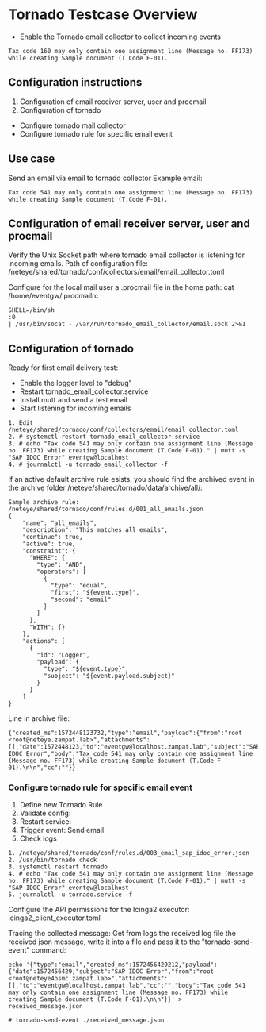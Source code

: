 # Tornado Testcase Overview

- Enable the Tornado email collector to collect incoming events

```
Tax code 160 may only contain one assignment line (Message no. FF173) while creating Sample document (T.Code F-01).
```

## Configuration instructions  

1. Configuration of email receiver server, user and procmail
2. Configuration of tornado
- Configure tornado mail collector
- Configure tornado rule for specific email event

## Use case

Send an email via email to tornado collector
Example email:
```
Tax code 541 may only contain one assignment line (Message no. FF173) while creating Sample document (T.Code F-01).
```


## Configuration of email receiver server, user and procmail

Verify the Unix Socket path where tornado email collector is listening for incoming emails.
Path of configuration file: /neteye/shared/tornado/conf/collectors/email/email_collector.toml

Configure for the local mail user a .procmail file in the home path:
cat /home/eventgw/.procmailrc 
```
SHELL=/bin/sh
:0
| /usr/bin/socat - /var/run/tornado_email_collector/email.sock 2>&1
```

## Configuration of tornado

Ready for first email delivery test:

- Enable the logger level to "debug" 
- Restart tornado_email_collector.service
- Install mutt and send a test email
- Start listening for incoming emails

```
1. Edit /neteye/shared/tornado/conf/collectors/email/email_collector.toml
2. # systemctl restart tornado_email_collector.service
3. # echo "Tax code 541 may only contain one assignment line (Message no. FF173) while creating Sample document (T.Code F-01)." | mutt -s "SAP IDOC Error" eventgw@localhost
4. # journalctl -u tornado_email_collector -f
```

If an active default archive rule esists, you should find the archived event in the archive folder /neteye/shared/tornado/data/archive/all/:

```
Sample archive rule:
/neteye/shared/tornado/conf/rules.d/001_all_emails.json 
{
    "name": "all_emails",
    "description": "This matches all emails",
    "continue": true,
    "active": true,
    "constraint": {
      "WHERE": {
        "type": "AND",
        "operators": [
          {
            "type": "equal",
            "first": "${event.type}",
            "second": "email"
          }
        ]
      },
      "WITH": {}
    },
    "actions": [
      {
        "id": "Logger",
        "payload": {
          "type": "${event.type}",
          "subject": "${event.payload.subject}"
        }
      }
    ]
}
```

Line in archive file:
```
{"created_ms":1572448123732,"type":"email","payload":{"from":"root <root@neteye.zampat.lab>","attachments":[],"date":1572448123,"to":"eventgw@localhost.zampat.lab","subject":"SAP IDOC Error","body":"Tax code 541 may only contain one assignment line (Message no. FF173) while creating Sample document (T.Code F-01).\n\n","cc":""}}
```


### Configure tornado rule for specific email event

1. Define new Tornado Rule
2. Validate config: 
3. Restart service: 
4. Trigger event: Send email
5. Check logs

```
1. /neteye/shared/tornado/conf/rules.d/003_email_sap_idoc_error.json
2. /usr/bin/tornado check
3. systemctl restart tornado
4. # echo "Tax code 541 may only contain one assignment line (Message no. FF173) while creating Sample document (T.Code F-01)." | mutt -s "SAP IDOC Error" eventgw@localhost
5. journalctl -u tornado.service -f
```



Configure the API permissions for the Icinga2 executor:
icinga2_client_executor.toml

Tracing the collected message:
Get from logs the received log file the received json message, write it into a file and pass it to the "tornado-send-event" command:

```
echo '{"type":"email","created_ms":1572456429212,"payload":{"date":1572456429,"subject":"SAP IDOC Error","from":"root <root@neteye4osmc.zampat.lab>","attachments":[],"to":"eventgw@localhost.zampat.lab","cc":"","body":"Tax code 541 may only contain one assignment line (Message no. FF173) while creating Sample document (T.Code F-01).\n\n"}}' > received_message.json

# tornado-send-event ./received_message.json
```






















